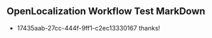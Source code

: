 ## OpenLocalization Workflow Test MarkDown
* 17435aab-27cc-444f-9ff1-c2ec13330167 thanks!

<!--HONumber=Sep16_HO1-->


